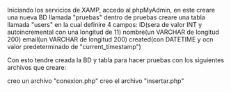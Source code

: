 Iniciando los servicios de XAMP, accedo al phpMyAdmin, en este creare una nueva BD llamada "pruebas"
dentro de pruebas creare una tabla llamada "users" en la cual definire 4 campos:
ID(sera de valor INT y autoincremental con una longitud de 11)
nombre(un VARCHAR de longitud 200)
email(un VARCHAR de longitud 200)
created(con DATETIME y ocn valor predeterminado de "current_timestamp")

Con esto tendre creada la BD y tabla para hacer pruebas con los siguientes archivos que creare:


creo un archivo "conexion.php"
creo el archivo "insertar.php"
